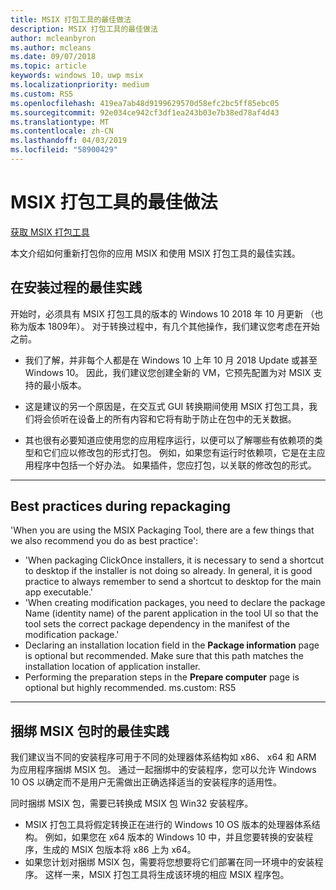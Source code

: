 ```yaml
---
title: MSIX 打包工具的最佳做法
description: MSIX 打包工具的最佳做法
author: mcleanbyron
ms.author: mcleans
ms.date: 09/07/2018
ms.topic: article
keywords: windows 10，uwp msix
ms.localizationpriority: medium
ms.custom: RS5
ms.openlocfilehash: 419ea7ab48d9199629570d58efc2bc5ff85ebc05
ms.sourcegitcommit: 92e034ce942cf3df1ea243b03e7b38ed78af4d43
ms.translationtype: MT
ms.contentlocale: zh-CN
ms.lasthandoff: 04/03/2019
ms.locfileid: "58900429"
---
```

# <a name="best-practices-for-msix-packaging-tool"></a>MSIX 打包工具的最佳做法

<div class="nextstepaction"><p><a class="x-hidden-focus" href="https://www.microsoft.com/en-us/p/msix-packaging-tool/9n5lw3jbcxkf" data-linktype="external">获取 MSIX 打包工具</a></p></div>

本文介绍如何重新打包你的应用 MSIX 和使用 MSIX 打包工具的最佳实践。

## <a name="best-practices-during-setup"></a>在安装过程的最佳实践
 
开始时，必须具有 MSIX 打包工具的版本的 Windows 10 2018 年 10 月更新 （也称为版本 1809年）。 对于转换过程中，有几个其他操作，我们建议您考虑在开始之前。 

- 我们了解，并非每个人都是在 Windows 10 上年 10 月 2018 Update 或甚至 Windows 10。 因此，我们建议您创建全新的 VM，它预先配置为对 MSIX 支持的最小版本。 

- 这是建议的另一个原因是，在交互式 GUI 转换期间使用 MSIX 打包工具，我们将会侦听在设备上的所有内容和它将有助于防止在包中的无关数据。 

- 其也很有必要知道应使用您的应用程序运行，以便可以了解哪些有依赖项的类型和它们应以修改包的形式打包。 例如，如果您有运行时依赖项，它是在主应用程序中包括一个好办法。 如果插件，您应打包，以关联的修改包的形式。 

---
## Best practices during repackaging 
'When you are using the MSIX Packaging Tool, there are a few things that we also recommend you do as best practice':
  - 'When packaging ClickOnce installers, it is necessary to send a shortcut to desktop if the installer is not doing so already. In general, it is good practice to always remember to send a shortcut to desktop for the main app executable.'
  - 'When creating modification packages, you need to declare the package Name (identity name) of the parent application in the tool UI so that the tool sets the correct package dependency in the manifest of the modification package.'
  - Declaring an installation location field in the **Package information** page is optional but recommended. Make sure that this path matches the installation location of application installer.
  - Performing the preparation steps in the **Prepare computer** page is optional but highly recommended.
ms.custom: RS5
---

## <a name="best-practices-while-bundling-msix-packages"></a>捆绑 MSIX 包时的最佳实践

我们建议当不同的安装程序可用于不同的处理器体系结构如 x86、 x64 和 ARM 为应用程序捆绑 MSIX 包。 通过一起捆绑中的安装程序，您可以允许 Windows 10 OS 以确定而不是用户无需做出正确选择适当的安装程序的适用性。 

同时捆绑 MSIX 包，需要已转换成 MSIX 包 Win32 安装程序。 

- MSIX 打包工具将假定转换正在进行的 Windows 10 OS 版本的处理器体系结构。 例如，如果您在 x64 版本的 Windows 10 中，并且您要转换的安装程序，生成的 MSIX 包版本将 x86 上为 x64。 
- 如果您计划对捆绑 MSIX 包，需要将您想要将它们部署在同一环境中的安装程序。 这样一来，MSIX 打包工具将生成该环境的相应 MSIX 程序包。 



